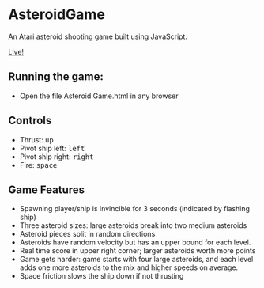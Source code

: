 # AsteroidGame
An Atari asteroid shooting game built using JavaScript.

[Live!](https://jenishmonpara.github.io/AsteroidGame/)

## Running the game:
* Open the file Asteroid Game.html in any browser

## Controls

* Thrust: <kbd>up</kbd><br>
* Pivot ship left: <kbd>left</kbd><br>
* Pivot ship right: <kbd>right</kbd><br>
* Fire: <kbd>space</kbd><br>

## Game Features
* Spawning player/ship is invincible for 3 seconds (indicated by flashing ship)
* Three asteroid sizes: large asteroids break into two medium asteroids
* Asteroid pieces split in random directions
* Asteroids have random velocity but has an upper bound for each level.
* Real time score in upper right corner; larger asteroids worth more points
* Game gets harder: game starts with four large asteroids, and each level adds one more asteroids to the mix and higher speeds on average.
* Space friction slows the ship down if not thrusting
